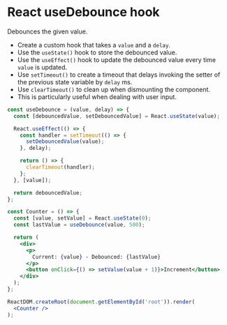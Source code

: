 # React useDebounce hook

Debounces the given value.

* Create a custom hook that takes a `value` and a `delay`.
* Use the `useState()` hook to store the debounced value.
* Use the `useEffect()` hook to update the debounced value every time `value` is updated.
* Use `setTimeout()` to create a timeout that delays invoking the setter of the previous state variable by `delay` ms.
* Use `clearTimeout()` to clean up when dismounting the component.
* This is particularly useful when dealing with user input.

```jsx
const useDebounce = (value, delay) => {
  const [debouncedValue, setDebouncedValue] = React.useState(value);

  React.useEffect(() => {
    const handler = setTimeout(() => {
      setDebouncedValue(value);
    }, delay);

    return () => {
      clearTimeout(handler);
    };
  }, [value]);

  return debouncedValue;
};
```

```jsx
const Counter = () => {
  const [value, setValue] = React.useState(0);
  const lastValue = useDebounce(value, 500);

  return (
    <div>
      <p>
        Current: {value} - Debounced: {lastValue}
      </p>
      <button onClick={() => setValue(value + 1)}>Increment</button>
    </div>
  );
};

ReactDOM.createRoot(document.getElementById('root')).render(
  <Counter />
);
```
